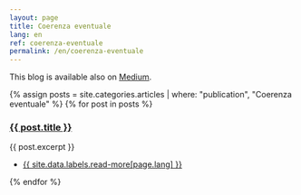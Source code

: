 ```yaml
---
layout: page
title: Coerenza eventuale
lang: en
ref: coerenza-eventuale
permalink: /en/coerenza-eventuale
---
```


This blog is available also on [Medium](https://medium.com/coerenza).

<section>
	<div class="posts">
	{% assign posts = site.categories.articles | where: "publication", "Coerenza eventuale" %}
	{% for post in posts %}
		<article>
			<a href="{{ site.baseurl }}{{ post.url }}" class="image"><img src="{{ post.image }}" alt="" /></a>
			<h3><a href="{{ site.baseurl }}{{ post.url }}">{{ post.title }}</a></h3>
			<p>{{ post.excerpt }}</p>
			<ul class="actions">
				<li><a href="{{ post.url }}" class="button">{{ site.data.labels.read-more[page.lang] }}</a></li>
			</ul>
		</article>
	{% endfor %}
	</div>
</section>
